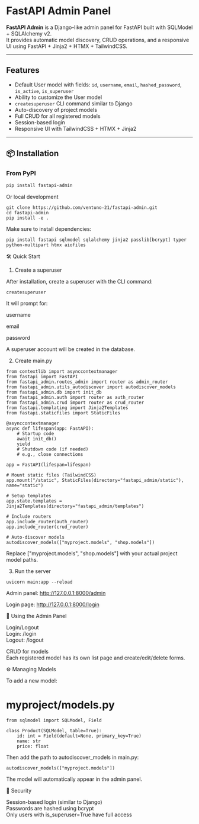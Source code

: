 # FastAPI Admin Panel

**FastAPI Admin** is a Django-like admin panel for FastAPI built with SQLModel + SQLAlchemy v2.  
It provides automatic model discovery, CRUD operations, and a responsive UI using FastAPI + Jinja2 + HTMX + TailwindCSS.  

---

## Features

- Default User model with fields: `id`, `username`, `email`, `hashed_password`, `is_active`, `is_superuser`
- Ability to customize the User model  
- `createsuperuser` CLI command similar to Django
- Auto-discovery of project models
- Full CRUD for all registered models
- Session-based login
- Responsive UI with TailwindCSS + HTMX + Jinja2

---

## 📦 Installation

### From PyPI

```bash
pip install fastapi-admin
```

Or local development
```
git clone https://github.com/ventuno-21/fastapi-admin.git
cd fastapi-admin
pip install -e .
```

Make sure to install dependencies:  
```
pip install fastapi sqlmodel sqlalchemy jinja2 passlib[bcrypt] typer python-multipart htmx aiofiles
```

🛠 Quick Start
1. Create a superuser  

After installation, create a superuser with the CLI command:  

```
createsuperuser
```

It will prompt for:  

username  

email  

password  

A superuser account will be created in the database.  

2. Create main.py  
```
from contextlib import asynccontextmanager
from fastapi import FastAPI
from fastapi_admin.routes_admin import router as admin_router
from fastapi_admin.utils_autodiscover import autodiscover_models
from fastapi_admin.db import init_db
from fastapi_admin.auth import router as auth_router
from fastapi_admin.crud import router as crud_router
from fastapi.templating import Jinja2Templates
from fastapi.staticfiles import StaticFiles

@asynccontextmanager
async def lifespan(app: FastAPI):
    # Startup code
    await init_db()
    yield
    # Shutdown code (if needed)
    # e.g., close connections

app = FastAPI(lifespan=lifespan)

# Mount static files (TailwindCSS)
app.mount("/static", StaticFiles(directory="fastapi_admin/static"), name="static")

# Setup templates
app.state.templates = Jinja2Templates(directory="fastapi_admin/templates")

# Include routers
app.include_router(auth_router)
app.include_router(crud_router)

# Auto-discover models
autodiscover_models(["myproject.models", "shop.models"])
```

Replace ["myproject.models", "shop.models"] with your actual project model paths.  

3. Run the server  
```
uvicorn main:app --reload
```

Admin panel: http://127.0.0.1:8000/admin  

Login page: http://127.0.0.1:8000/login  

📝 Using the Admin Panel  

Login/Logout  
Login: /login  
Logout: /logout  

CRUD for models  
Each registered model has its own list page and create/edit/delete forms.  


⚙️ Managing Models  

To add a new model:  
  
# myproject/models.py  
```
from sqlmodel import SQLModel, Field

class Product(SQLModel, table=True):
    id: int = Field(default=None, primary_key=True)
    name: str
    price: float
```

Then add the path to autodiscover_models in main.py:  

```
autodiscover_models(["myproject.models"])
```
 
The model will automatically appear in the admin panel.  

🔐 Security  

Session-based login (similar to Django)  
Passwords are hashed using bcrypt  
Only users with is_superuser=True have full access  